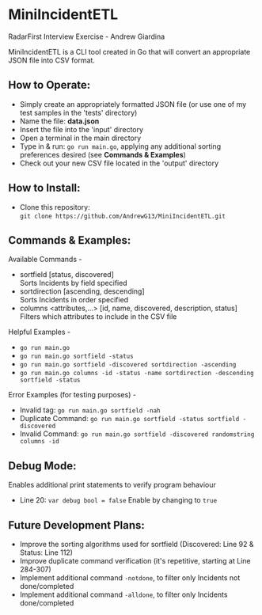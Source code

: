 # MiniIncidentETL
RadarFirst Interview Exercise - Andrew Giardina
  
MiniIncidentETL is a CLI tool created in Go that will convert an appropriate JSON file into CSV format.   

## How to Operate:
- Simply create an appropriately formatted JSON file (or use one of my test samples in the 'tests' directory)
- Name the file: **data.json**
- Insert the file into the 'input' directory
- Open a terminal in the main directory
- Type in & run: `go run main.go`, applying any additional sorting preferences desired (see **Commands & Examples**)
- Check out your new CSV file located in the 'output' directory

## How to Install:
- Clone this repository:  
`git clone https://github.com/AndrewG13/MiniIncidentETL.git`  

## Commands & Examples:  
Available Commands -  
- sortfield <field>  [status, discovered]  
  Sorts Incidents by field specified  
- sortdirection <direction> [ascending, descending]  
  Sorts Incidents in order specified  
- columns <attributes,...> [id, name, discovered, description, status]  
  Filters which attributes to include in the CSV file

Helpful Examples - 
- `go run main.go`
- `go run main.go sortfield -status`  
- `go run main.go sortfield -discovered sortdirection -ascending`  
- `go run main.go columns -id -status -name sortdirection -descending sortfield -status`
  
Error Examples (for testing purposes) -
- Invalid tag: `go run main.go sortfield -nah`  
- Duplicate Command: `go run main.go sortfield -status sortfield -discovered`
- Invalid Command: `go run main.go sortfield -discovered randomstring columns -id`
## Debug Mode:  
Enables additional print statements to verify program behaviour
- Line 20: `var debug bool = false`
  Enable by changing to `true`  

## Future Development Plans:  
- Improve the sorting algorithms used for sortfield (Discovered: Line 92 & Status: Line 112)
- Improve duplicate command verification (it's repetitive, starting at Line 284-307)
- Implement additional command `-notdone`, to filter only Incidents not done/completed  
- Implement additional command `-alldone`, to filter only Incidents done/completed  
